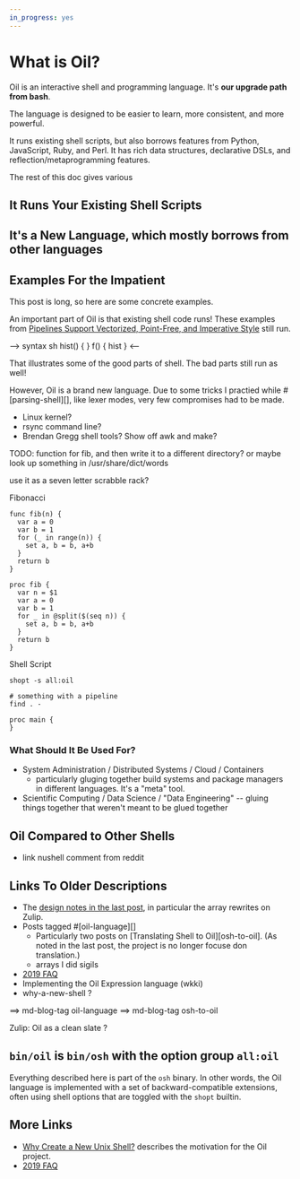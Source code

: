 ```yaml
---
in_progress: yes
---
```


What is Oil?
============

Oil is an interactive shell and programming language.  It's **our upgrade path
from bash**.

The language is designed to be easier to learn, more consistent, and more
powerful.

It runs existing shell scripts, but also borrows features from Python,
JavaScript, Ruby, and Perl.  It has rich data structures, declarative DSLs, and
reflection/metaprogramming features.

The rest of this doc gives various

<div id="toc">
</div> 

## It Runs Your Existing Shell Scripts

## It's a New Language, which mostly borrows from other languages


## Examples For the Impatient

This post is long, so here are some concrete examples.

An important part of Oil is that existing shell code runs!  These examples from
[Pipelines Support Vectorized, Point-Free, and Imperative
Style][pipelines-post] still run.

[pipelines-post]: ../../2017/01/15.html

--> syntax sh
hist() {
}
f() {
  hist
}
<--

That illustrates some of the good parts of shell.  The bad parts still run as well!

However, Oil is a brand new language.  Due to some tricks I practied while
#[parsing-shell][], like lexer modes, very few compromises had to be made.

- Linux kernel?
- rsync command line?
- Brendan Gregg shell tools?  Show off awk and make?


TODO: function for fib, and then write it to a different directory?
  or maybe look up something in /usr/share/dict/words

  use it as a seven letter scrabble rack?

Fibonacci

    func fib(n) {
      var a = 0
      var b = 1
      for (_ in range(n)) {
        set a, b = b, a+b
      }
      return b
    }

    proc fib {
      var n = $1
      var a = 0
      var b = 1
      for _ in @split($(seq n)) {
        set a, b = b, a+b
      }
      return b
    }

Shell Script

    shopt -s all:oil

    # something with a pipeline
    find . -

    proc main {
    }

### What Should It Be Used For?

- System Administration / Distributed Systems / Cloud / Containers
  - particularly gluging together build systems and package managers in
    different languages.  It's a "meta" tool.
- Scientific Computing / Data Science / "Data Engineering"  -- gluing things
  together that weren't meant to be glued together


## Oil Compared to Other Shells

- link nushell comment from reddit

## Links To Older Descriptions

- The [design notes in the last post](22.html), in particular the array
  rewrites on Zulip.
- Posts tagged #[oil-language][]
  - Particularly two posts on [Translating Shell to Oil][osh-to-oil].  (As
    noted in the last post, the project is no longer focuse don translation.)
  - arrays I did sigils
- [2019 FAQ][faq-what-happened]
- Implementing the Oil Expression language (wkki)
- why-a-new-shell ?

[faq-what-happened]: ../06/17.html#toc_5

==> md-blog-tag oil-language
==> md-blog-tag osh-to-oil


Zulip: Oil as a clean slate ?

## `bin/oil` is `bin/osh` with the option group `all:oil`

Everything described here is part of the `osh` binary.  In other words, the Oil
language is implemented with a set of backward-compatible extensions, often
using shell options that are toggled with the `shopt` builtin.

## More Links

- [Why Create a New Unix Shell?](/blog/2018/01/28.html) describes the
  motivation for the Oil project.
- [2019 FAQ](/blog/2018/01/28.html)

